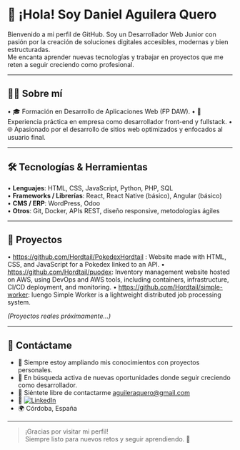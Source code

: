 # 👋 ¡Hola! Soy Daniel Aguilera Quero

Bienvenido a mi perfil de GitHub. Soy un Desarrollador Web Junior con pasión por la creación de soluciones digitales accesibles, modernas y bien estructuradas.  
Me encanta aprender nuevas tecnologías y trabajar en proyectos que me reten a seguir creciendo como profesional.

---

## 👨‍💻 Sobre mí

• 🎓 Formación en Desarrollo de Aplicaciones Web (FP DAW).
• 💼 Experiencia práctica en empresa como desarrollador front-end y fullstack.
• 🌐 Apasionado por el desarrollo de sitios web optimizados y enfocados al usuario final.

---

## 🛠️ Tecnologías & Herramientas

• **Lenguajes**: HTML, CSS, JavaScript, Python, PHP, SQL  
• **Frameworks / Librerías**: React, React Native (básico), Angular (básico)  
• **CMS / ERP**: WordPress, Odoo  
• **Otros**: Git, Docker, APIs REST, diseño responsive, metodologías ágiles

---

## 💼 Proyectos

• https://github.com/Hordtail/PokedexHordtail : Website made with HTML, CSS, and JavaScript for a Pokedex linked to an API.
• https://github.com/Hordtail/puodex: Inventory management website hosted on AWS, using DevOps and AWS tools, including containers, infrastructure, CI/CD deployment, and monitoring.
• https://github.com/Hordtail/simple-worker: luengo Simple Worker is a lightweight distributed job processing system.

*(Proyectos reales próximamente...)*

---

## 🚀 Contáctame

- 🌱 Siempre estoy ampliando mis conocimientos con proyectos personales.
- 💼 En búsqueda activa de nuevas oportunidades donde seguir creciendo como desarrollador.
- 📧 Siéntete libre de contactarme aguileraquero@gmail.com
- 🔗 [![LinkedIn](https://img.shields.io/badge/LinkedIn-blue?style=flat&logo=linkedin)](https://www.linkedin.com/in/danielaguileraquero/)
- 🌍 Córdoba, España
---

> ¡Gracias por visitar mi perfil!  
> Siempre listo para nuevos retos y seguir aprendiendo. 🚀
